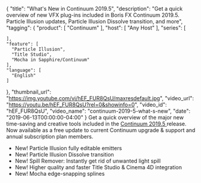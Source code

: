 {
  "title": "What's New in Continuum 2019.5",
  "description": "Get a quick overview of new VFX plug-ins included in Boris FX Continuum 2019.5. Particle Illusion updates, Particle Illusion Dissolve transition, and more",
  "tagging": {
    "product": [
      "Continuum"
    ],
    "host": [
      "Any Host"
    ],
    "series": [

    ],
    "feature": [
      "Particle Illusion",
      "Title Studio",
      "Mocha in Sapphire/Continuum"
    ],
    "language": [
      "English"
    ]
  },
  "thumbnail_url": "https://img.youtube.com/vi/hEF_FUR8QsU/maxresdefault.jpg",
  "video_url": "https://youtu.be/hEF_FUR8QsU?rel=0&showinfo=0",
  "video_id": "hEF_FUR8QsU",
  "video_name": "continuum-2019-5-what-s-new",
  "date": "2019-06-13T00:00:00-04:00"
}
Get a quick overview of the major new time-saving and creative tools included in the [Continuum 2019.5 ](https://borisfx.com/products/continuum/ "Boris FX Continuum")release. Now available as a free update to current Continuum upgrade & support and annual subscription plan members.

* New! Particle Illusion fully editable emitters
* New! Particle Illusion Dissolve transition
* New! Spill Remover: Instantly get rid of unwanted light spill
* New! Higher quality and faster Title Studio & Cinema 4D integration
* New! Mocha edge-snapping splines
